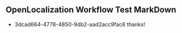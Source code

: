 ## OpenLocalization Workflow Test MarkDown
* 3dcad664-4778-4850-9db2-aad2acc9fac8 
thanks!<!--HONumber=Mar16_HO4-->
